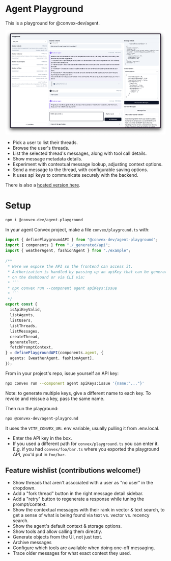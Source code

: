 # Agent Playground

This is a playground for @convex-dev/agent.

![Playground Screenshot](./public/screenshot.png)

- Pick a user to list their threads.
- Browse the user's threads.
- List the selected thread's messages, along with tool call details.
- Show message metadata details.
- Experiment with contextual message lookup, adjusting context options.
- Send a message to the thread, with configurable saving options.
- It uses api keys to communicate securely with the backend.

There is also a [hosted version here](https://get-convex.github.io/agent/).

# Setup

```sh
npm i @convex-dev/agent-playground
```

In your agent Convex project, make a file `convex/playground.ts` with:

```ts
import { definePlaygroundAPI } from "@convex-dev/agent-playground";
import { components } from "./_generated/api";
import { weatherAgent, fashionAgent } from "./example";

/**
 * Here we expose the API so the frontend can access it.
 * Authorization is handled by passing up an apiKey that can be generated
 * on the dashboard or via CLI via:
 * ```
 * npx convex run --component agent apiKeys:issue
 * ```
 */
export const {
  isApiKeyValid,
  listAgents,
  listUsers,
  listThreads,
  listMessages,
  createThread,
  generateText,
  fetchPromptContext,
} = definePlaygroundAPI(components.agent, {
  agents: [weatherAgent, fashionAgent],
});
```

From in your project's repo, issue yourself an API key:

```sh
npx convex run --component agent apiKeys:issue '{name:"..."}'
```
Note: to generate multiple keys, give a different name to each key.
To revoke and reissue a key, pass the same name.

Then run the playground:

```sh
npx @convex-dev/agent-playground
```

It uses the `VITE_CONVEX_URL` env variable, usually pulling it from .env.local.

- Enter the API key in the box.
- If you used a different path for `convex/playground.ts` you can enter it.
  E.g. if you had `convex/foo/bar.ts` where you exported the playground API,
  you'd put in `foo/bar`.

## Feature wishlist (contributions welcome!)

- Show threads that aren't associated with a user as "no user" in the dropdown.
- Add a "fork thread" button in the right message detail sidebar.
- Add a "retry" button to regenerate a response while tuning the prompt/context.
- Show the contextual messages with their rank in vector & text search, to get
  a sense of what is being found via text vs. vector vs. recency search.
- Show the agent's default context & storage options.
- Show tools and allow calling them directly.
- Generate objects from the UI, not just text.
- Archive messages
- Configure which tools are available when doing one-off messaging.
- Trace older messages for what exact context they used.
